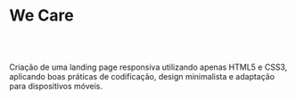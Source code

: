 <h1>We Care</h1><br><br>
<p>Criação de uma landing page responsiva utilizando apenas HTML5 e CSS3, aplicando boas práticas de codificação, design minimalista e adaptação para dispositivos móveis.</p>
